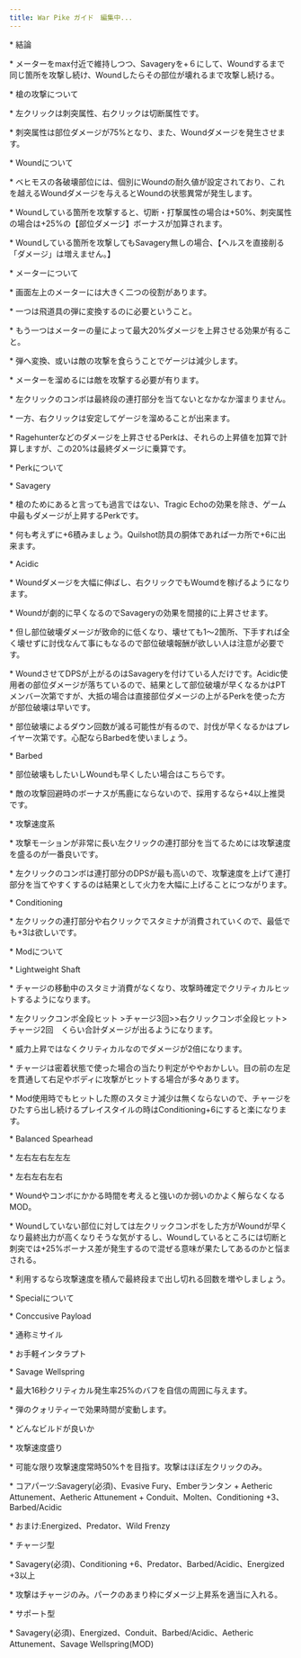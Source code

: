 ```yaml
---
title: War Pike ガイド　編集中...
---
```

\* 結論

\* メーターをmax付近で維持しつつ、Savageryを+６にして、Woundするまで同じ箇所を攻撃し続け、Woundしたらその部位が壊れるまで攻撃し続ける。

\* 槍の攻撃について

\* 左クリックは刺突属性、右クリックは切断属性です。

\* 刺突属性は部位ダメージが75%となり、また、Woundダメージを発生させます。

\* Woundについて

\* ベヒモスの各破壊部位には、個別にWoundの耐久値が設定されており、これを越えるWoundダメージを与えるとWoundの状態異常が発生します。

\* Woundしている箇所を攻撃すると、切断・打撃属性の場合は+50%、刺突属性の場合は+25%の【部位ダメージ】ボーナスが加算されます。

\* Woundしている箇所を攻撃してもSavagery無しの場合、【ヘルスを直接削る「ダメージ」は増えません。】

\* メーターについて

\* 画面左上のメーターには大きく二つの役割があります。

\* 一つは飛道具の弾に変換するのに必要ということ。

\* もう一つはメーターの量によって最大20%ダメージを上昇させる効果が有ること。

\* 弾へ変換、或いは敵の攻撃を食らうことでゲージは減少します。

\* メーターを溜めるには敵を攻撃する必要が有ります。

\* 左クリックのコンボは最終段の連打部分を当てないとなかなか溜まりません。

\* 一方、右クリックは安定してゲージを溜めることが出来ます。

\* Ragehunterなどのダメージを上昇させるPerkは、それらの上昇値を加算で計算しますが、この20%は最終ダメージに乗算です。

\* Perkについて

\* Savagery

\* 槍のためにあると言っても過言ではない、Tragic Echoの効果を除き、ゲーム中最もダメージが上昇するPerkです。

\* 何も考えずに+6積みましょう。Quilshot防具の胴体であれば一カ所で+6に出来ます。

\* Acidic

\* Woundダメージを大幅に伸ばし、右クリックでもWoumdを稼げるようになります。

\* Woundが劇的に早くなるのでSavageryの効果を間接的に上昇させます。

\* 但し部位破壊ダメージが致命的に低くなり、壊せても1～2箇所、下手すれば全く壊せずに討伐なんて事にもなるので部位破壊報酬が欲しい人は注意が必要です。

\* WoundさせてDPSが上がるのはSavageryを付けている人だけです。Acidic使用者の部位ダメージが落ちているので、結果として部位破壊が早くなるかはPTメンバー次第ですが、大抵の場合は直接部位ダメージの上がるPerkを使った方が部位破壊は早いです。

\* 部位破壊によるダウン回数が減る可能性が有るので、討伐が早くなるかはプレイヤー次第です。心配ならBarbedを使いましょう。

\* Barbed

\* 部位破壊もしたいしWoundも早くしたい場合はこちらです。

\* 敵の攻撃回避時のボーナスが馬鹿にならないので、採用するなら+4以上推奨です。

\* 攻撃速度系

\* 攻撃モーションが非常に長い左クリックの連打部分を当てるためには攻撃速度を盛るのが一番良いです。

\* 左クリックのコンボは連打部分のDPSが最も高いので、攻撃速度を上げて連打部分を当てやすくするのは結果として火力を大幅に上げることにつながります。

\* Conditioning

\* 左クリックの連打部分や右クリックでスタミナが消費されていくので、最低でも+3は欲しいです。

\* Modについて

\* Lightweight Shaft

\* チャージの移動中のスタミナ消費がなくなり、攻撃時確定でクリティカルヒットするようになります。

\* 左クリックコンボ全段ヒット >チャージ3回>>右クリックコンボ全段ヒット>チャージ2回　くらい合計ダメージが出るようになります。

\* 威力上昇ではなくクリティカルなのでダメージが2倍になります。

\* チャージは密着状態で使った場合の当たり判定がややおかしい。目の前の左足を貫通して右足やボディに攻撃がヒットする場合が多々あります。

\* Mod使用時でもヒットした際のスタミナ減少は無くならないので、チャージをひたすら出し続けるプレイスタイルの時はConditioning+6にすると楽になります。

\* Balanced Spearhead

\* 左右左右左左左

\* 左右左右左右

\* Woundやコンボにかかる時間を考えると強いのか弱いのかよく解らなくなるMOD。

\* Woundしていない部位に対しては左クリックコンボをした方がWoundが早くなり最終出力が高くなりそうな気がするし、Woundしているところには切断と刺突では+25%ボーナス差が発生するので混ぜる意味が果たしてあるのかと悩まされる。

\* 利用するなら攻撃速度を積んで最終段まで出し切れる回数を増やしましょう。

\* Specialについて

\* Conccusive Payload

\* 通称ミサイル

\* お手軽インタラプト

\* Savage Wellspring

\* 最大16秒クリティカル発生率25%のバフを自信の周囲に与えます。

\*  弾のクォリティーで効果時間が変動します。

\* どんなビルドが良いか

\* 攻撃速度盛り

\* 可能な限り攻撃速度常時50%↑を目指す。攻撃はほぼ左クリックのみ。

\* コアパーツ:Savagery(必須)、Evasive Fury、Emberランタン + Aetheric Attunement、Aetheric Attunement + Conduit、Molten、Conditioning +3、Barbed/Acidic

\* おまけ:Energized、Predator、Wild Frenzy

\* チャージ型

\* Savagery(必須)、Conditioning +6、Predator、Barbed/Acidic、Energized +3以上

\* 攻撃はチャージのみ。パークのあまり枠にダメージ上昇系を適当に入れる。

\* サポート型

\* Savagery(必須)、Energized、Conduit、Barbed/Acidic、Aetheric Attunement、Savage Wellspring(MOD)
